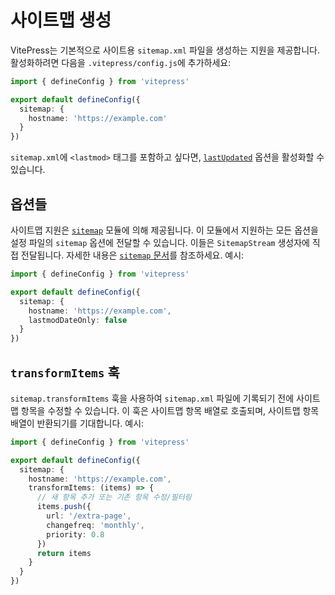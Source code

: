 # 사이트맵 생성

VitePress는 기본적으로 사이트용 `sitemap.xml` 파일을 생성하는 지원을 제공합니다. 활성화하려면 다음을 `.vitepress/config.js`에 추가하세요:

```ts
import { defineConfig } from 'vitepress'

export default defineConfig({
  sitemap: {
    hostname: 'https://example.com'
  }
})
```

`sitemap.xml`에 `<lastmod>` 태그를 포함하고 싶다면, [`lastUpdated`](../reference/default-theme-last-updated) 옵션을 활성화할 수 있습니다.

## 옵션들

사이트맵 지원은 [`sitemap`](https://www.npmjs.com/package/sitemap) 모듈에 의해 제공됩니다. 이 모듈에서 지원하는 모든 옵션을 설정 파일의 `sitemap` 옵션에 전달할 수 있습니다. 이들은 `SitemapStream` 생성자에 직접 전달됩니다. 자세한 내용은 [`sitemap` 문서](https://www.npmjs.com/package/sitemap#options-you-can-pass)를 참조하세요. 예시:

```ts
import { defineConfig } from 'vitepress'

export default defineConfig({
  sitemap: {
    hostname: 'https://example.com',
    lastmodDateOnly: false
  }
})
```

## `transformItems` 훅

`sitemap.transformItems` 훅을 사용하여 `sitemap.xml` 파일에 기록되기 전에 사이트맵 항목을 수정할 수 있습니다. 이 훅은 사이트맵 항목 배열로 호출되며, 사이트맵 항목 배열이 반환되기를 기대합니다. 예시:

```ts
import { defineConfig } from 'vitepress'

export default defineConfig({
  sitemap: {
    hostname: 'https://example.com',
    transformItems: (items) => {
      // 새 항목 추가 또는 기존 항목 수정/필터링
      items.push({
        url: '/extra-page',
        changefreq: 'monthly',
        priority: 0.8
      })
      return items
    }
  }
})
```
